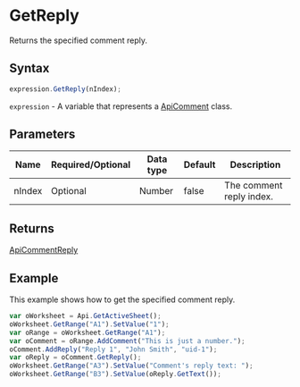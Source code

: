 # GetReply

Returns the specified comment reply.

## Syntax

```javascript
expression.GetReply(nIndex);
```

`expression` - A variable that represents a [ApiComment](../ApiComment.md) class.

## Parameters

| **Name** | **Required/Optional** | **Data type** | **Default** | **Description** |
| ------------- | ------------- | ------------- | ------------- | ------------- |
| nIndex | Optional | Number | false | The comment reply index. |

## Returns

[ApiCommentReply](../../ApiCommentReply/ApiCommentReply.md)

## Example

This example shows how to get the specified comment reply.

```javascript editor-xlsx
var oWorksheet = Api.GetActiveSheet();
oWorksheet.GetRange("A1").SetValue("1");
var oRange = oWorksheet.GetRange("A1");
var oComment = oRange.AddComment("This is just a number.");
oComment.AddReply("Reply 1", "John Smith", "uid-1");
var oReply = oComment.GetReply();
oWorksheet.GetRange("A3").SetValue("Comment's reply text: ");
oWorksheet.GetRange("B3").SetValue(oReply.GetText());
```
